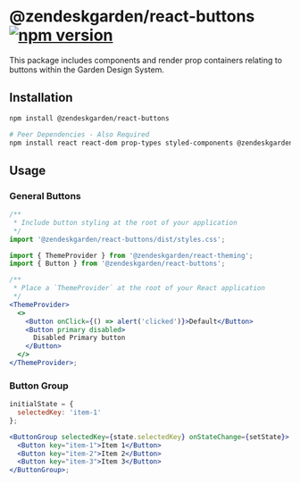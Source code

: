 # @zendeskgarden/react-buttons [![npm version](https://img.shields.io/npm/v/@zendeskgarden/react-buttons.svg?style=flat-square)](https://www.npmjs.com/package/@zendeskgarden/react-buttons)

This package includes components and render prop containers relating to
buttons within the Garden Design System.

## Installation

```sh
npm install @zendeskgarden/react-buttons

# Peer Dependencies - Also Required
npm install react react-dom prop-types styled-components @zendeskgarden/react-theming
```

## Usage

### General Buttons

```jsx static
/**
 * Include button styling at the root of your application
 */
import '@zendeskgarden/react-buttons/dist/styles.css';

import { ThemeProvider } from '@zendeskgarden/react-theming';
import { Button } from '@zendeskgarden/react-buttons';

/**
 * Place a `ThemeProvider` at the root of your React application
 */
<ThemeProvider>
  <>
    <Button onClick={() => alert('clicked')}>Default</Button>
    <Button primary disabled>
      Disabled Primary button
    </Button>
  </>
</ThemeProvider>;
```

### Button Group

```jsx static
initialState = {
  selectedKey: 'item-1'
};

<ButtonGroup selectedKey={state.selectedKey} onStateChange={setState}>
  <Button key="item-1">Item 1</Button>
  <Button key="item-2">Item 2</Button>
  <Button key="item-3">Item 3</Button>
</ButtonGroup>;
```
